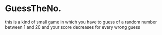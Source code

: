 # GuessTheNo.
this is a kind of small game in which you have to guess of a random number between 1 and 20 and your score 
decreases for every wrong guess
